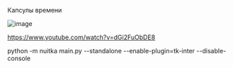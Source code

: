 Капсулы времени

![image](https://github.com/electis/Supodoro/assets/31227055/4d6c1b10-7d84-4131-ac52-75f429a7ac34)

https://www.youtube.com/watch?v=dGi2FuObDE8

python -m nuitka main.py --standalone --enable-plugin=tk-inter --disable-console

